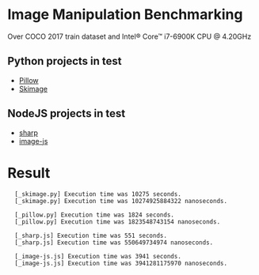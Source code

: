 # Image Manipulation Benchmarking

Over COCO 2017 train dataset and Intel® Core™ i7-6900K CPU @ 4.20GHz

## Python projects in test

- [Pillow](https://pillow.readthedocs.io/en/stable/)
- [Skimage](https://scikit-image.org/)

## NodeJS projects in test

- [sharp](https://www.npmjs.com/package/sharp)
- [image-js](https://www.npmjs.com/package/image-js)

# Result

```
  [_skimage.py] Execution time was 10275 seconds.
  [_skimage.py] Execution time was 10274925884322 nanoseconds.

  [_pillow.py] Execution time was 1824 seconds.
  [_pillow.py] Execution time was 1823548743154 nanoseconds.

  [_sharp.js] Execution time was 551 seconds.
  [_sharp.js] Execution time was 550649734974 nanoseconds.

  [_image-js.js] Execution time was 3941 seconds.
  [_image-js.js] Execution time was 3941281175970 nanoseconds.

```
